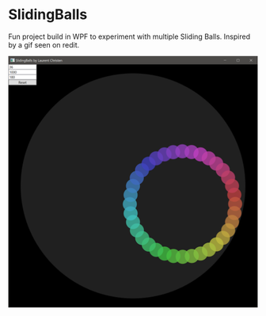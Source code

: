 # SlidingBalls
Fun project build in WPF to experiment with multiple Sliding Balls. Inspired by a gif seen on redit. 

![Sliding Balls](SlidingBalls.png)
